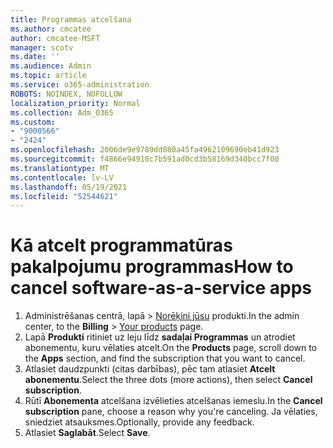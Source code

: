 ```yaml
---
title: Programmas atcelšana
ms.author: cmcatee
author: cmcatee-MSFT
manager: scotv
ms.date: ''
ms.audience: Admin
ms.topic: article
ms.service: o365-administration
ROBOTS: NOINDEX, NOFOLLOW
localization_priority: Normal
ms.collection: Adm_O365
ms.custom:
- "9000566"
- "2424"
ms.openlocfilehash: 2006de9e9789dd080a45fa4962109690eb41d923
ms.sourcegitcommit: f4866e94918c7b591ad0cd3b58169d340bcc7f00
ms.translationtype: MT
ms.contentlocale: lv-LV
ms.lasthandoff: 05/19/2021
ms.locfileid: "52544621"
---
```

# <a name="how-to-cancel-software-as-a-service-apps"></a><span data-ttu-id="b7fc4-102">Kā atcelt programmatūras pakalpojumu programmas</span><span class="sxs-lookup"><span data-stu-id="b7fc4-102">How to cancel software-as-a-service apps</span></span>

1. <span data-ttu-id="b7fc4-103">Administrēšanas centrā, lapā   >  [Norēķini jūsu](https://go.microsoft.com/fwlink/p/?linkid=842054) produkti.</span><span class="sxs-lookup"><span data-stu-id="b7fc4-103">In the admin center, to the **Billing** > [Your products](https://go.microsoft.com/fwlink/p/?linkid=842054) page.</span></span>
2. <span data-ttu-id="b7fc4-104">Lapā **Produkti** ritiniet uz leju līdz **sadaļai Programmas** un atrodiet abonementu, kuru vēlaties atcelt.</span><span class="sxs-lookup"><span data-stu-id="b7fc4-104">On the **Products** page, scroll down to the **Apps** section, and find the subscription that you want to cancel.</span></span> 
3. <span data-ttu-id="b7fc4-105">Atlasiet daudzpunkti (citas darbības), pēc tam atlasiet **Atcelt abonementu**.</span><span class="sxs-lookup"><span data-stu-id="b7fc4-105">Select the three dots (more actions), then select **Cancel subscription**.</span></span>
4. <span data-ttu-id="b7fc4-106">Rūtī **Abonementa** atcelšana izvēlieties atcelšanas iemeslu.</span><span class="sxs-lookup"><span data-stu-id="b7fc4-106">In the **Cancel subscription** pane, choose a reason why you're canceling.</span></span> <span data-ttu-id="b7fc4-107">Ja vēlaties, sniedziet atsauksmes.</span><span class="sxs-lookup"><span data-stu-id="b7fc4-107">Optionally, provide any feedback.</span></span>
5. <span data-ttu-id="b7fc4-108">Atlasiet **Saglabāt**.</span><span class="sxs-lookup"><span data-stu-id="b7fc4-108">Select **Save**.</span></span>